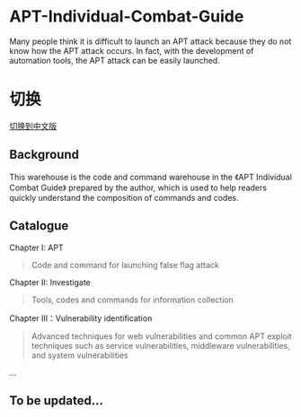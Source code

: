 # APT-Individual-Combat-Guide

Many people think it is difficult to launch an APT attack because they do not know how the APT attack occurs. In fact, with the development of automation tools, the APT attack can be easily launched.

# 切换

[切换到中文版](https://github.com/GhostWolfLab/APT-Individual-Combat-Guide/blob/main/README-zh.md)

## Background

This warehouse is the code and command warehouse in the 《APT Individual Combat Guide》 prepared by the author, which is used to help readers quickly understand the composition of commands and codes.

## Catalogue

Chapter I: APT

> Code and command for launching false flag attack

Chapter II: Investigate

> Tools, codes and commands for information collection

Chapter Ⅲ：Vulnerability identification

> Advanced techniques for web vulnerabilities and common APT exploit techniques such as service vulnerabilities, middleware vulnerabilities, and system vulnerabilities

...

## To be updated...
